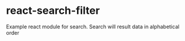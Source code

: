 # react-search-filter
Example react module for search. Search  will result data in alphabetical order
